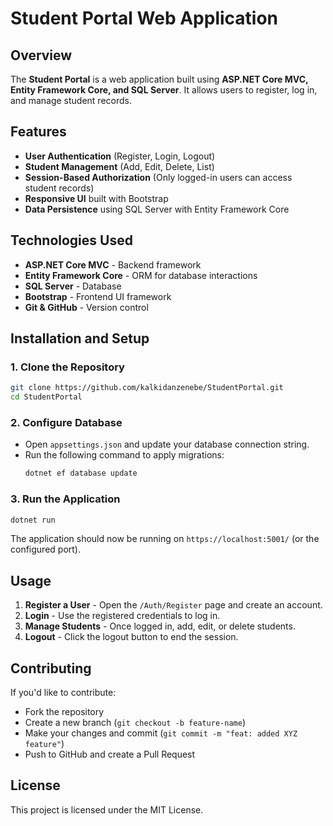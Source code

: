 # Student Portal Web Application

## Overview
The **Student Portal** is a web application built using **ASP.NET Core MVC, Entity Framework Core, and SQL Server**. It allows users to register, log in, and manage student records.

## Features
- **User Authentication** (Register, Login, Logout)
- **Student Management** (Add, Edit, Delete, List)
- **Session-Based Authorization** (Only logged-in users can access student records)
- **Responsive UI** built with Bootstrap
- **Data Persistence** using SQL Server with Entity Framework Core

## Technologies Used
- **ASP.NET Core MVC** - Backend framework
- **Entity Framework Core** - ORM for database interactions
- **SQL Server** - Database
- **Bootstrap** - Frontend UI framework
- **Git & GitHub** - Version control

## Installation and Setup
### 1. Clone the Repository
```sh
git clone https://github.com/kalkidanzenebe/StudentPortal.git
cd StudentPortal
```

### 2. Configure Database
- Open `appsettings.json` and update your database connection string.
- Run the following command to apply migrations:
  ```sh
  dotnet ef database update
  ```

### 3. Run the Application
```sh
dotnet run
```

The application should now be running on `https://localhost:5001/` (or the configured port).

## Usage
1. **Register a User** - Open the `/Auth/Register` page and create an account.
2. **Login** - Use the registered credentials to log in.
3. **Manage Students** - Once logged in, add, edit, or delete students.
4. **Logout** - Click the logout button to end the session.

## Contributing
If you'd like to contribute:
- Fork the repository
- Create a new branch (`git checkout -b feature-name`)
- Make your changes and commit (`git commit -m "feat: added XYZ feature"`)
- Push to GitHub and create a Pull Request

## License
This project is licensed under the MIT License.

